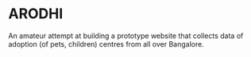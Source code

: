 # ARODHI
An amateur attempt at building a prototype website that collects data of adoption (of pets, children) centres from all over Bangalore.
